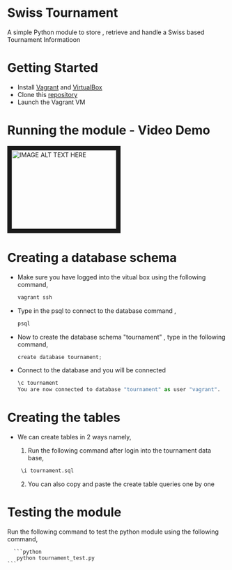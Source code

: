 # Swiss Tournament
A simple Python module to store , retrieve and handle a Swiss based Tournament Informatioon

# Getting Started

  * Install [Vagrant](https://www.vagrantup.com/) and [VirtualBox](https://www.virtualbox.org/)
  * Clone this [repository](https://github.com/VinodhThiagarajan1309/tournament)
  * Launch the Vagrant VM

# Running the module - Video Demo

<a href="http://www.youtube.com/watch?feature=player_embedded&v=AipOhO2xrWk
" target="_blank"><img src="http://img.youtube.com/vi/AipOhO2xrWk/0.jpg" 
alt="IMAGE ALT TEXT HERE" width="240" height="180" border="10" /></a>

# Creating a database schema

 * Make sure you have logged into the vitual box using the following command,
 
     ```python
    vagrant ssh
    ```
 * Type in the psql to connect to the database command ,
 
     ```python
    psql
    ```
 * Now to create the database schema "tournament" , type in the following command,
 
     ```python
     create database tournament;
    ```
 
 * Connect to the database and you will be connected
 
      ```python
     \c tournament
     You are now connected to database "tournament" as user "vagrant".
    ```
    
# Creating the tables
 
  - We can create tables in 2 ways namely,
 
     1) Run the following command after login into the tournament data base,
    
     ```python
      \i tournament.sql
    ```
    
     2) You can also copy and paste the create table queries one by one
     
# Testing the module

  Run the following command to test the python module using the following command,
  
      ```python
       python tournament_test.py
    ```
  
    
